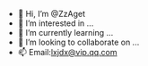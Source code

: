 - 👋 Hi, I’m @ZzAget
- 👀 I’m interested in ...
- 🌱 I’m currently learning ...
- 💞️ I’m looking to collaborate on ...
- 📫 Email:lxjdx@vip.qq.com

<!---
ZzAget/ZzAget is a ✨ special ✨ repository because its `README.md` (this file) appears on your GitHub profile.
You can click the Preview link to take a look at your changes.
--->
